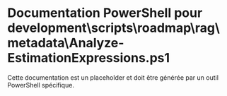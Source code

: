 # Documentation PowerShell pour development\scripts\roadmap\rag\metadata\Analyze-EstimationExpressions.ps1

Cette documentation est un placeholder et doit être générée par un outil PowerShell spécifique.
